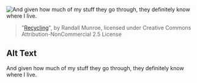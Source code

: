 ![And given how much of my stuff they go through, they definitely know where I live.](https://imgs.xkcd.com/comics/recycling.png)
> "[Recycling](https://xkcd.com/885/)", by Randall Munroe, licensed under Creative Commons Attribution-NonCommercial 2.5 License

## Alt Text
And given how much of my stuff they go through, they definitely know where I live.
